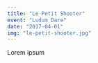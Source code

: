 ```yaml
---
title: "Le Petit Shooter"
event: "Ludum Dare"
date: "2017-04-01"
img: "le-petit-shooter.jpg"
---
```

Lorem ipsum